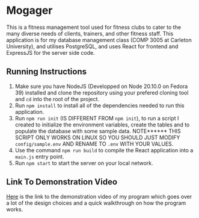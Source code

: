 # Mogager

This is a fitness management tool used for fitness clubs to cater to the many diverse needs of clients, trainers, and other fitness staff. This application is for my database management class (COMP 3005 at Carleton University), and utilises PostgreSQL, and uses React for frontend and ExpressJS for the server side code.

## Running Instructions

1. Make sure you have NodeJS (Developped on Node 20.10.0 on Fedora 39) installed and clone the repository using your prefered cloning tool and `cd` into the root of the project.
2. Run `npm install` to install all of the dependencies needed to run this application.
3. Run `npm run init` (IS DIFFERENT FROM `npm init`), to run a script I created to initialize the environment variables, create the tables and to populate the database with some sample data. NOTE****** THIS SCRIPT ONLY WORKS ON LINUX SO YOU SHOULD JUST MODIFY `config/sample.env` AND RENAME TO `.env` WITH YOUR VALUES.
4. Use the command `npm run build` to compile the React application into a `main.js` entry point.
5. Run `npm start` to start the server on your local network.

## Link To Demonstration Video
[Here](https://youtu.be/F4jI9vzYLYM) is the link to the demonstration video of my program which goes over a lot of the design choices and a quick walkthrough on how the program works.
